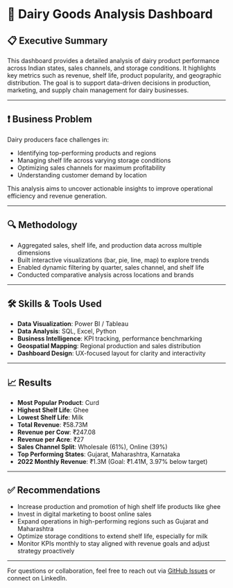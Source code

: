 # 🧀 Dairy Goods Analysis Dashboard

## 📋 Executive Summary
This dashboard provides a detailed analysis of dairy product performance across Indian states, sales channels, and storage conditions. It highlights key metrics such as revenue, shelf life, product popularity, and geographic distribution. The goal is to support data-driven decisions in production, marketing, and supply chain management for dairy businesses.

---

## ❗ Business Problem
Dairy producers face challenges in:
- Identifying top-performing products and regions
- Managing shelf life across varying storage conditions
- Optimizing sales channels for maximum profitability
- Understanding customer demand by location

This analysis aims to uncover actionable insights to improve operational efficiency and revenue generation.

---

## 🔍 Methodology
- Aggregated sales, shelf life, and production data across multiple dimensions
- Built interactive visualizations (bar, pie, line, map) to explore trends
- Enabled dynamic filtering by quarter, sales channel, and shelf life
- Conducted comparative analysis across locations and brands

---

## 🛠️ Skills & Tools Used
- **Data Visualization**: Power BI / Tableau
- **Data Analysis**: SQL, Excel, Python
- **Business Intelligence**: KPI tracking, performance benchmarking
- **Geospatial Mapping**: Regional production and sales distribution
- **Dashboard Design**: UX-focused layout for clarity and interactivity

---

## 📈 Results
- **Most Popular Product**: Curd  
- **Highest Shelf Life**: Ghee  
- **Lowest Shelf Life**: Milk  
- **Total Revenue**: ₹58.73M  
- **Revenue per Cow**: ₹247.08  
- **Revenue per Acre**: ₹27  
- **Sales Channel Split**: Wholesale (61%), Online (39%)  
- **Top Performing States**: Gujarat, Maharashtra, Karnataka  
- **2022 Monthly Revenue**: ₹1.3M (Goal: ₹1.41M, 3.97% below target)

---

## ✅ Recommendations
- Increase production and promotion of high shelf life products like ghee
- Invest in digital marketing to boost online sales
- Expand operations in high-performing regions such as Gujarat and Maharashtra
- Optimize storage conditions to extend shelf life, especially for milk
- Monitor KPIs monthly to stay aligned with revenue goals and adjust strategy proactively

---


For questions or collaboration, feel free to reach out via [GitHub Issues](https://github.com/your-repo/issues) or connect on LinkedIn.

